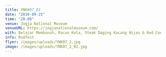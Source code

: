 ```yaml
---
title: YNK#07_01
date: "2010-09-25"
time: "20.00"
venue: Jogja National Museum
venueURL: https://jogjanationalmuseum.com/
with: Belajar Membunuh, Racun Kota, Steak Daging Kacang Hijau & Rod Cooper (AUS)
info: Rodfest
flyer: /images/uploads/YNK07_2.jpg
image: /images/uploads/YNK07_2_02.jpg
---
```


#
